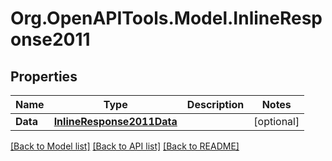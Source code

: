 
# Org.OpenAPITools.Model.InlineResponse2011

## Properties

Name | Type | Description | Notes
------------ | ------------- | ------------- | -------------
**Data** | [**InlineResponse2011Data**](InlineResponse2011Data.md) |  | [optional] 

[[Back to Model list]](../README.md#documentation-for-models)
[[Back to API list]](../README.md#documentation-for-api-endpoints)
[[Back to README]](../README.md)

